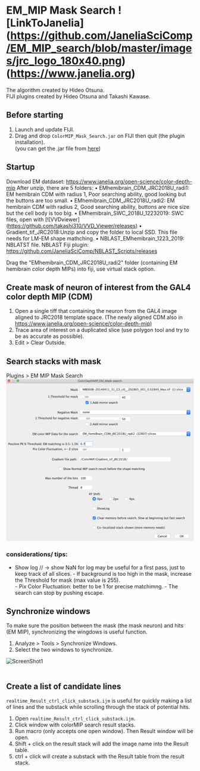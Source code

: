 # EM_MIP Mask Search ![LinkToJanelia] (https://github.com/JaneliaSciComp/EM_MIP_search/blob/master/images/jrc_logo_180x40.png)(https://www.janelia.org)
The algorithm created by Hideo Otsuna.  
FIJI plugins created by Hideo Otsuna and Takashi Kawase.  

## Before starting
 1. Launch and update FIJI.
 2. Drag and drop `ColorMIP_Mask_Search.jar` on FIJI then quit (the plugin installation).  
	(you can get the .jar file from [here](https://github.com/JaneliaSciComp/EM_MIP_Search/blob/master/EM_MIP_Mask_Search.jar)) 

## Startup
Download EM datdaset: https://www.janelia.org/open-science/color-depth-mip
After unzip, there are 5 folders:
• EMhemibrain_CDM_JRC2018U_radi1: EM hemibrain CDM with radius 1, Poor searching ability, good looking but the buttons are too small.
• EMhemibrain_CDM_JRC2018U_radi2: EM hemibrain CDM with radius 2, Good searching ability, buttons are nice size but the cell body is too big. 
• EMhemibrain_SWC_2018U_12232019: SWC files, open with [![VVDviewer] (https://github.com/takashi310/VVD_Viewer/releases)
• Gradient_tif_JRC2018:Unzip and copy the folder to local SSD. This file needs for LM-EM shape mathching.
• NBLAST_EMhemibrain_1223_2019: NBLATST file. NBLAST Fiji plugin: https://github.com/JaneliaSciComp/NBLAST_Scripts/releases

Drag the "EMhemibrain_CDM_JRC2018U_radi2" folder (containing EM hemibrain color depth MIPs) into fiji, use virtual stack option. 

## Create mask of neuron of interest from the GAL4 color depth MIP (CDM)
1. Open a single tiff that containing the neuron from the GAL4 image aligned to JRC2018 template space. (The newly aligned CDM also in https://www.janelia.org/open-science/color-depth-mip)
 2. Trace area of interest on a duplicated slice (use polygon tool and try to be as accurate as possible).
 3. Edit > Clear Outside.

## Search stacks with mask
Plugins > EM MIP Mask Search  
![ScreenShot0](https://github.com/JaneliaSciComp/EM_MIP_search/blob/master/images/screen.png)
### considerations/ tips:
 - Show log // -> show NaN for log may be useful for a first pass, just to keep track of all slices.
				- If background is too high in the mask, increase the Threshold for mask (max value is 255).  
				- Pix Color Fluctuation: better to be 1 for precise matchimng.
				- The search can stop by pushing escape.

## Synchronize windows
To make sure the position between the mask (the mask neuron) and hits (EM MIP), synchronizing the wingdows is useful function.
 1. Analyze > Tools > Synchronize Windows.  
 2. Select the two windows to synchronize.  
<!-- dummy -->
![ScreenShot1](../images/scr1.png)  
<br />

## Create a list of candidate lines
`realtime_Result_ctrl_click_substack.ijm` is useful for quickly making a list of lines and the substack while scrolling through the stack of potential hits. 
 1. Open `realtime_Result_ctrl_click_substack.ijm`.
 2. Click window with colorMIP search result stacks.
 3. Run macro (only accepts one open window). Then Result window will be open.
 4. Shift + click on the result stack will add the image name into the Result table.
 5. ctrl + click will create a substack with the Result table from the result stack.
 
